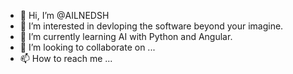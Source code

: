 - 👋 Hi, I’m @AILNEDSH
- 👀 I’m interested in devloping the software beyond your imagine.
- 🌱 I’m currently learning AI with Python and Angular.
- 💞️ I’m looking to collaborate on ...
- 📫 How to reach me ...

<!---
AILNEDSH/AILNEDSH is a ✨ special ✨ repository because its `README.md` (this file) appears on your GitHub profile.
You can click the Preview link to take a look at your changes.
--->
